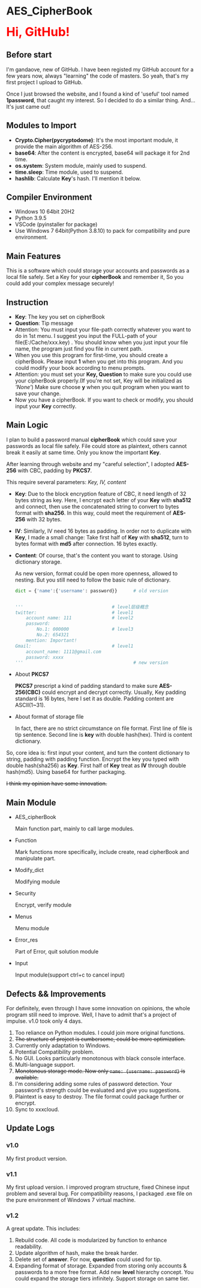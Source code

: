 # AES_CipherBook

<font size = 6 color = 'red'>**Hi, GitHub!**</font> 

## Before start

I'm gandaove, new of GitHub. I have been registed my GitHub account for a few years now, always "learning" the code of masters. So yeah, that's my first project I upload to GitHub.

Once I just browsed the website, and I found a kind of 'useful' tool named **1password**, that caught my interest. So I decided to do a similar thing. And... It's just came out!



## Modules to Import 

* **Crypto.Cipher(pycryptodome)**: It's the most important module, it provide the main algorithm of AES-256.
* **base64**: After the content is encrypted, base64 will package it for 2nd time.
* **os.system**: System module, mainly used to suspend.
* **time.sleep**: Time module, used to suspend.
* **hashlib**: Calculate **Key**'s hash. I'll mention it below.



## Compiler Environment

* Windows 10 64bit 20H2
* Python 3.9.5
* VSCode (pyinstaller for package)
* Use Windows 7 64bit(Python 3.8.10) to pack for compatibility and pure environment.



## Main Features

This is a software which could storage your accounts and passwords as a local file safely. Set a Key for your **cipherBook** and remember it, So you could add your complex message securely!



## Instruction

- **Key**: The key you set on cipherBook
- **Question**: Tip message
- Attention: You must input your file-path correctly whatever you want to do in 1st menu. I suggest you input the FULL-path of your file(E:/Cache/xxx.key) . You should know when you just input your file name, the program just find you file in current path.
- When you use this program for first-time, you should create a cipherBook. Please input **1** when you get into this program. And you could modify your book according to menu prompts.
- Attention: you must set your **Key, Question** to make sure you could use your cipherBook properly.(If you're not set, Key will be initialized as *'None'*) Make sure choose **y** when you quit program when you want to save your change.
- Now you have a cipherBook. If you want to check or modify, you should input your **Key** correctly.



## Main Logic

I plan to build a password manual  **cipherBook** which could save your passwords as local file safely. File could store as plaintext, others cannot break it easily at same time. Only you know the important **Key**. 

After learning through website and my "careful selection", I adopted **AES-256** with CBC, padding by **PKCS7**.

This require several parameters: *Key, IV, content*

* **Key**: Due to the block encryption feature of CBC, it need length of 32 bytes string as key. Here, I encrypt each letter of your **Key** with **sha512** and connect, then use the concatenated string to convert to bytes format with **sha256**. In this way, could meet the requirement of **AES-256** with 32 bytes.

* **IV**: Similarly, IV need 16 bytes as padding. In order not to duplicate with **Key**, I made a small change: Take first half of **Key** with **sha512**, turn to bytes format with **md5** after connection. 16 bytes exactly.

* **Content**: Of course, that's the content you want to storage. Using dictionary storage.

	As new version, format could be open more openness, allowed to nesting. But you still need to follow the basic rule of dictionary.

	```python
	dict = {'name':{'username': password}}		# old version
	
	
	'''									# level层级概念
	twitter:							# level1
		account name: 111				# level2
		password:
			No.1: 000000				# level3
			No.2: 654321
		mention: Important!
	Gmail:								# level1
		account_name: 1111@gmail.com
		password: xxxx
	'''											# new version
	```

* About **PKCS7**

	**PKCS7** prescript a kind of padding standard to make sure **AES-256(CBC)** could encrypt and decrypt correctly. Usually, Key padding standard is 16 bytes, here I set it as double. Padding content are ASCII(1~31).

* About format of storage file

	In fact, there are no strict circumstance on file format. First line of file is tip sentence. Second line is **key** with double hash(hex). Third is content dictionary.

So, core idea is: first input your content, and turn the content dictionary to string, padding with padding function. Encrypt the key you typed with double hash(sha256) as **Key**. First half of **Key** treat as **IV** through double hash(md5). Using base64 for further packaging.

~~I think my opinion have some innovation.~~ 



## Main Module

- AES_cipherBook

	Main function part, mainly to call large modules.

- Function

	Mark functions more specifically, include create, read cipherBook and manipulate part.

- Modify_dict

	Modifying module

- Security

	Encrypt, verify module

- Menus

	Menu module

- Error_res

	Part of Error, quit solution module

- Input

	Input module(support ctrl+c to cancel input)



## Defects && Improvements

For definitely, even through I have some innovation on opinions, the whole program still need to improve. Well, I have to admit that's a project of impulse. v1.0 took only 4 days.

1. Too reliance on Python modules. I could join more original functions.
2. ~~The structure of project is cumbersome, could be more optimization.~~
3. Currently only adaptation to Windows.
4. Potential Compatibility problem.
5. No GUI. Looks particularly monotonous with black console interface.
6. Multi-language support.
7. ~~Monotonous storage mode. Now only `name: {username: password}` is available.~~
8. I'm considering adding some rules of password detection. Your password's strength could be evaluated and give you suggestions.
9. Plaintext is easy to destroy. The file format could package further or encrypt.
10. Sync to xxxcloud.



## Update Logs

### v1.0

My first product version.



### v1.1

My first upload version. I improved program structure, fixed Chinese input problem and several bug. For compatibility reasons, I packaged .exe file on the pure environment of Windows 7 virtual machine.



### v1.2

A great update. This includes:

1. Rebuild code. All code is modularized by function to enhance readability.
2. Update algorithm of hash, make the break harder.
3. Delete set of **answer**. For now, **question** could used for tip.
4. Expanding format of storage. Expanded from storing only accounts & passwords to a more free format. Add new **level** hierarchy concept. You could expand  the storage tiers infinitely. Support storage on same tier.